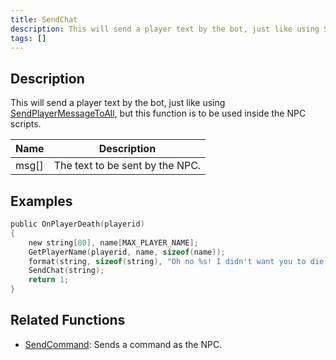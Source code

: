 ```yaml
---
title: SendChat
description: This will send a player text by the bot, just like using SendPlayerMessageToAll, but this function is to be used inside the NPC scripts.
tags: []
---
```


## Description

This will send a player text by the bot, just like using [SendPlayerMessageToAll](../functions/SendPlayerMessageToAll), but this function is to be used inside the NPC scripts.

| Name         | Description                                        |
| ------------ | -------------------------------------------------- |
| msg[]        | The text to be sent by the NPC.                    |

## Examples

```c
public OnPlayerDeath(playerid)
{
    new string[80], name[MAX_PLAYER_NAME];
    GetPlayerName(playerid, name, sizeof(name));
    format(string, sizeof(string), "Oh no %s! I didn't want you to die that way!", name);
    SendChat(string);
    return 1;
}
```

## Related Functions

- [SendCommand](../functions/SendCommand): Sends a command as the NPC.
